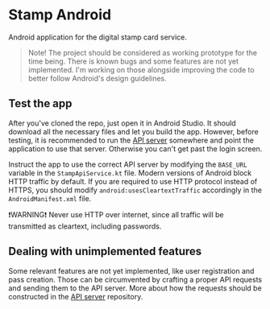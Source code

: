 # Stamp Android

Android application for the digital stamp card service.

> Note! The project should be considered as working prototype for the time being. There is known bugs and some features are not yet implemented. I'm working on those alongside improving the code to better follow Android's design guidelines.

## Test the app
After you've cloned the repo, just open it in Android Studio. It should download all the necessary files and let you build the app. However, before testing, it is recommended to run the [API server](https://github.com/jumakall/stamp-api) somewhere and point the application to use that server. Otherwise you can't get past the login screen.

Instruct the app to use the correct API server by modifying the ``BASE_URL`` variable in the ``StampApiService.kt`` file. Modern versions of Android block HTTP traffic by default. If you are required to use HTTP protocol instead of HTTPS, you should modify ``android:usesCleartextTraffic`` accordingly in the ``AndroidManifest.xml`` file.

:exclamation:WARNING:exclamation: Never use HTTP over internet, since all traffic will be transmitted as cleartext, including passwords.

## Dealing with unimplemented features
Some relevant features are not yet implemented, like user registration and pass creation. Those can be circumvented by crafting a proper API requests and sending them to the API server. More about how the requests should be constructed in the [API server](https://github.com/jumakall/stamp-api) repository.

